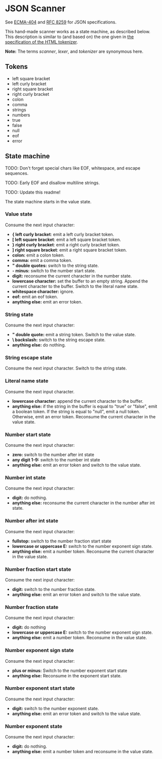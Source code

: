 # JSON Scanner

See [ECMA-404](https://www.ecma-international.org/publications-and-standards/standards/ecma-404/) and [RFC 8259](https://datatracker.ietf.org/doc/html/rfc8259) for JSON specifications.

This hand-made scanner works as a state machine, as described below. This description is similar to (and based on) the one given in [the specification of the HTML tokenizer](https://html.spec.whatwg.org/#tokenization).

**Note:** The terms _scanner_, _lexer_, and _tokenizer_ are synonymous here.

## Tokens

- left square bracket
- left curly bracket
- right square bracket
- right curly bracket
- colon
- comma
- strings
- numbers
- true
- false
- null
- eof
- error

## State machine

TODO: Don't forget special chars like EOF, whitespace, and escape sequences.

TODO: Early EOF and disallow multiline strings.

TODO: Update this readme!

The state machine starts in the value state.

### Value state

Consume the next input character:

- **{ left curly bracket**: emit a left curly bracket token.
- **[ left square bracket**: emit a left square bracket token.
- **} right curly bracket**: emit a right curly bracket token.
- **] right square bracket**: emit a right square bracket token.
- **colon:** emit a colon token.
- **comma:** emit a comma token.
- **" double quotes:** switch to the string state.
- **- minus:** switch to the number start state.
- **digit:** reconsume the current character in the number state.
- **lowercase character:** set the buffer to an empty string. Append the current character to the buffer. Switch to the literal name state.
- **whitespace character:** ignore.
- **eof:** emit an eof token.
- **anything else:** emit an error token.

### String state

Consume the next input character:

- **" double quote:** emit a string token. Switch to the value state.
- **\ backslash:** switch to the string escape state.
- **anything else:** do nothing.

### String escape state

Consume the next input character. Switch to the string state.

### Literal name state

Consume the next input character.

- **lowercase character:** append the current character to the buffer.
- **anything else:** if the string in the buffer is equal to "true" or "false", emit a boolean token. If the string is equal to "null", emit a null token. Otherwise, emit an error token. Reconsume the current character in the value state.

### Number start state

Consume the next input character:

- **zero:** switch to the number after int state
- **any digit 1-9:** switch to the number int state
- **anything else:** emit an error token and switch to the value state.

### Number int state

Consume the next input character:

- **digit:** do nothing.
- **anything else:** reconsume the current character in the number after int state.

### Number after int state

Consume the next input character:

- **fullstop:** switch to the number fraction start state
- **lowercase or uppercase E:** switch to the number exponent sign state.
- **anything else:** emit a number token. Reconsume the current character in the value state.

### Number fraction start state

Consume the next input character:

- **digit:** switch to the number fraction state.
- **anything else:** emit an error token and switch to the value state.

### Number fraction state

Consume the next input character:

- **digit:** do nothing
- **lowercase or uppercase E:** switch to the number exponent sign state.
- **anything else:** emit a number token. Reconsume in the value state.

### Number exponent sign state

Consume the next input character:

- **plus or minus:** Switch to the number exponent start state
- **anything else:** Reconsume in the exponent start state.

### Number exponent start state

Consume the next input character:

- **digit:** switch to the number exponent state.
- **anything else:** emit an error token and switch to the value state.

### Number exponent state

Consume the next input character:

- **digit:** do nothing.
- **anything else:** emit a number token and reconsume in the value state.
